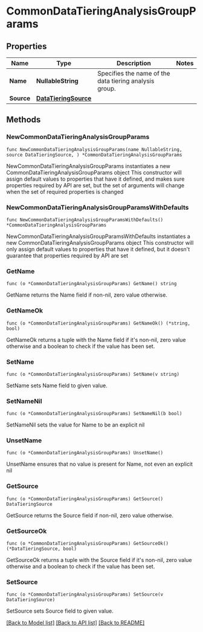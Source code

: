 # CommonDataTieringAnalysisGroupParams

## Properties

Name | Type | Description | Notes
------------ | ------------- | ------------- | -------------
**Name** | **NullableString** | Specifies the name of the data tiering analysis group. | 
**Source** | [**DataTieringSource**](DataTieringSource.md) |  | 

## Methods

### NewCommonDataTieringAnalysisGroupParams

`func NewCommonDataTieringAnalysisGroupParams(name NullableString, source DataTieringSource, ) *CommonDataTieringAnalysisGroupParams`

NewCommonDataTieringAnalysisGroupParams instantiates a new CommonDataTieringAnalysisGroupParams object
This constructor will assign default values to properties that have it defined,
and makes sure properties required by API are set, but the set of arguments
will change when the set of required properties is changed

### NewCommonDataTieringAnalysisGroupParamsWithDefaults

`func NewCommonDataTieringAnalysisGroupParamsWithDefaults() *CommonDataTieringAnalysisGroupParams`

NewCommonDataTieringAnalysisGroupParamsWithDefaults instantiates a new CommonDataTieringAnalysisGroupParams object
This constructor will only assign default values to properties that have it defined,
but it doesn't guarantee that properties required by API are set

### GetName

`func (o *CommonDataTieringAnalysisGroupParams) GetName() string`

GetName returns the Name field if non-nil, zero value otherwise.

### GetNameOk

`func (o *CommonDataTieringAnalysisGroupParams) GetNameOk() (*string, bool)`

GetNameOk returns a tuple with the Name field if it's non-nil, zero value otherwise
and a boolean to check if the value has been set.

### SetName

`func (o *CommonDataTieringAnalysisGroupParams) SetName(v string)`

SetName sets Name field to given value.


### SetNameNil

`func (o *CommonDataTieringAnalysisGroupParams) SetNameNil(b bool)`

 SetNameNil sets the value for Name to be an explicit nil

### UnsetName
`func (o *CommonDataTieringAnalysisGroupParams) UnsetName()`

UnsetName ensures that no value is present for Name, not even an explicit nil
### GetSource

`func (o *CommonDataTieringAnalysisGroupParams) GetSource() DataTieringSource`

GetSource returns the Source field if non-nil, zero value otherwise.

### GetSourceOk

`func (o *CommonDataTieringAnalysisGroupParams) GetSourceOk() (*DataTieringSource, bool)`

GetSourceOk returns a tuple with the Source field if it's non-nil, zero value otherwise
and a boolean to check if the value has been set.

### SetSource

`func (o *CommonDataTieringAnalysisGroupParams) SetSource(v DataTieringSource)`

SetSource sets Source field to given value.



[[Back to Model list]](../README.md#documentation-for-models) [[Back to API list]](../README.md#documentation-for-api-endpoints) [[Back to README]](../README.md)


